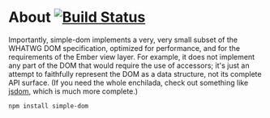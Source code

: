 # About [![Build Status](https://travis-ci.org/ember-fastboot/simple-dom.svg)](https://travis-ci.org/ember-fastboot/simple-dom)

Importantly, simple-dom implements a very, very small subset of the WHATWG DOM specification, optimized for performance, and for the requirements of the Ember view layer. For example, it does not implement any part of the DOM that would require the use of accessors; it's just an attempt to faithfully represent the DOM as a data structure, not its complete API surface. (If you need the whole enchilada, check out something like [jsdom](https://github.com/tmpvar/jsdom), which is much more complete.)

```sh
npm install simple-dom
```
